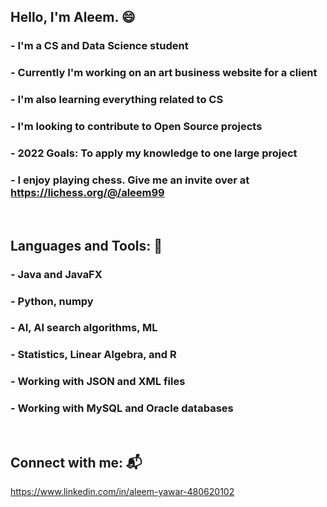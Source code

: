 ## Hello, I'm Aleem. :smile:

### - I'm a CS and Data Science student 
### - Currently I'm working on an art business website for a client
### - I'm also learning everything related to CS
### - I'm looking to contribute to Open Source projects
### - 2022 Goals: To apply my knowledge to one large project
### - I enjoy playing chess. Give me an invite over at https://lichess.org/@/aleem99

<br />

## Languages and Tools: 🧰

### - Java and JavaFX
### - Python, numpy
### - AI, AI search algorithms, ML
### - Statistics, Linear Algebra, and R
### - Working with JSON and XML files
### - Working with MySQL and Oracle databases

<br />

## Connect with me: 📬
https://www.linkedin.com/in/aleem-yawar-480620102
